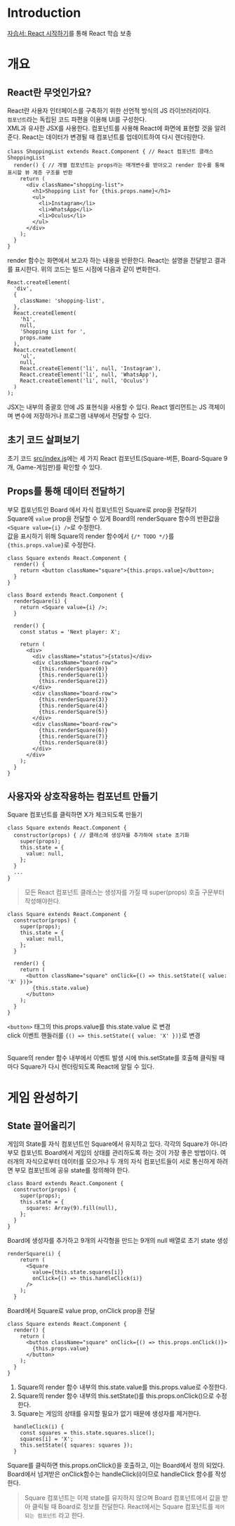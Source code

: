 # Introduction

[자습서: React 시작하기](https://ko.reactjs.org/tutorial/tutorial.html)를 통해 React 학습 보충

# 개요

## React란 무엇인가요?

React란 사용자 인터페이스를 구축하기 위한 선언적 방식의 JS 라이브러리이다.  
`컴포넌트`라는 독립된 코드 파편을 이용해 UI를 구성한다.  
XML과 유사한 JSX를 사용한다. 컴포넌트를 사용해 React에 화면에 표현할 것을 알려준다. React는 데이터가 변경될 때 컴포넌트를 업데이트하여 다시 렌더링한다.

```JS
class ShoppingList extends React.Component { // React 컴포넌트 클래스 ShoppingList
  render() { // 개별 컴포넌트는 props라는 매개변수를 받아오고 render 함수를 통해 표시할 뷰 계층 구조를 반환
    return (
      <div className="shopping-list">
        <h1>Shopping List for {this.props.name}</h1>
        <ul>
          <li>Instagram</li>
          <li>WhatsApp</li>
          <li>Oculus</li>
        </ul>
      </div>
    );
  }
}
```

render 함수는 화면에서 보고자 하는 내용을 반환한다. React는 설명을 전달받고 결과를 표시한다. 위의 코드는 빌드 시점에 다음과 같이 변화한다.

```JS
React.createElement(
  'div',
  {
    className: 'shopping-list',
  },
  React.createElement(
    'h1',
    null,
    'Shopping List for ',
    props.name
  ),
  React.createElement(
    'ul',
    null,
    React.createElement('li', null, 'Instagram'),
    React.createElement('li', null, 'WhatsApp'),
    React.createElement('li', null, 'Oculus')
  )
);
```

JSX는 내부의 중괄호 안에 JS 표현식을 사용할 수 있다. React 엘리먼트는 JS 객체이며 변수에 저장하거나 프로그램 내부에서 전달할 수 있다.

## 초기 코드 살펴보기

초기 코드 [src/index.js](./src/index.js)에는 세 가지 React 컴포넌트(Square-버튼, Board-Square 9개, Game-게임판)를 확인할 수 있다.

## Props를 통해 데이터 전달하기

부모 컴포넌트인 Board 에서 자식 컴포넌트인 Square로 prop을 전달하기  
Square에 `value` prop을 전달할 수 있게 Board의 renderSquare 함수의 반환값을 `<Square value={i} />`로 수정한다.  
값을 표시하기 위해 Square의 render 함수에서 `{/* TODO */}`를 `{this.props.value}`로 수정한다.

```JS
class Square extends React.Component {
  render() {
    return <button className="square">{this.props.value}</button>;
  }
}

class Board extends React.Component {
  renderSquare(i) {
    return <Square value={i} />;
  }

  render() {
    const status = 'Next player: X';

    return (
      <div>
        <div className="status">{status}</div>
        <div className="board-row">
          {this.renderSquare(0)}
          {this.renderSquare(1)}
          {this.renderSquare(2)}
        </div>
        <div className="board-row">
          {this.renderSquare(3)}
          {this.renderSquare(4)}
          {this.renderSquare(5)}
        </div>
        <div className="board-row">
          {this.renderSquare(6)}
          {this.renderSquare(7)}
          {this.renderSquare(8)}
        </div>
      </div>
    );
  }
}
```

## 사용자와 상호작용하는 컴포넌트 만들기

Square 컴포넌트를 클릭하면 X가 체크되도록 만들기

```JS
class Square extends React.Component {
  constructor(props) { // 클래스에 생성자를 추가하여 state 초기화
    super(props);
    this.state = {
      value: null,
    };
  }
  ...
}
```

> 모든 React 컴포넌트 클래스는 생성자를 가질 때 super(props) 호출 구문부터 작성해야한다.

```JS
class Square extends React.Component {
  constructor(props) {
    super(props);
    this.state = {
      value: null,
    };
  }

  render() {
    return (
      <button className="square" onClick={() => this.setState({ value: 'X' })}>
        {this.state.value}
      </button>
    );
  }
}
```

`<button>` 태그의 this.props.value를 this.state.value 로 변경  
click 이벤트 핸들러를 `{() => this.setState({ value: 'X' })}`로 변경</br></br>

Square의 render 함수 내부에서 이벤트 발생 시에 this.setState를 호출해 클릭될 때마다 Square가 다시 렌더링되도록 React에 알릴 수 있다.

# 게임 완성하기

## State 끌어올리기

게임의 State를 자식 컴포넌트인 Square에서 유지하고 있다. 각각의 Square가 아니라 부모 컴포넌트 Board에서 게임의 상태를 관리하도록 하는 것이 가장 좋은 방법이다. 여러개의 자식으로부터 데이터를 모으거나 두 개의 자식 컴포넌트들이 서로 통신하게 하려면 부모 컴포넌트에 공유 state를 정의해야 한다.</br>

```JS
class Board extends React.Component {
  constructor(props) {
    super(props);
    this.state = {
      squares: Array(9).fill(null),
    };
  }
}
```

Board에 생성자를 추가하고 9개의 사각형을 만드는 9개의 null 배열로 초기 state 생성

```JS
renderSquare(i) {
    return (
      <Square
        value={this.state.squares[i]}
        onClick={() => this.handleClick(i)}
      />
    );
  }
```

Board에서 Square로 value prop, onClick prop을 전달

```JS
class Square extends React.Component {
  render() {
    return (
      <button className="square" onClick={() => this.props.onClick()}>
        {this.props.value}
      </button>
    );
  }
}
```

1. Square의 render 함수 내부의 this.state.value를 this.props.value로 수정한다.
2. Square의 render 함수 내부의 this.setState()를 this.props.onClick()으로 수정한다.
3. Square는 게임의 상태를 유지할 필요가 없기 때문에 생성자를 제거한다.

```JS
  handleClick(i) {
    const squares = this.state.squares.slice();
    squares[i] = 'X';
    this.setState({ squares: squares });
  }
```

Square를 클릭하면 this.props.onClick()을 호출하고, 이는 Board에서 정의 되었다. Board에서 넘겨받은 onClick함수는 handleClick(i)이므로 handleClick 함수를 작성한다.

> Square 컴포넌트는 이제 state를 유지하지 않으며 Board 컴포넌트에서 값을 받아 클릭될 때 Board로 정보를 전달한다. React에서는 Square 컴포넌트를 `제어되는 컴포넌트` 라고 한다.
